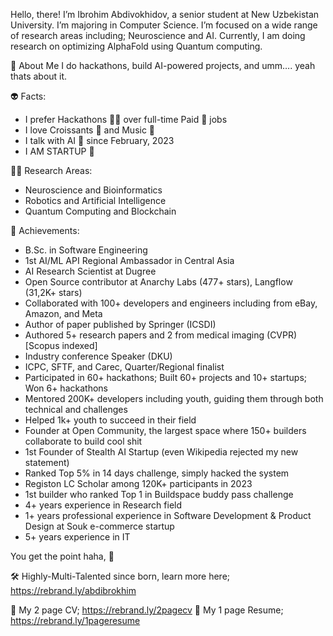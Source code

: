 Hello, there!
I’m Ibrohim Abdivokhidov, a senior student at New Uzbekistan University. I’m majoring in Computer Science. I’m focused on a wide range of research areas including; Neuroscience and AI. Currently, I am doing research on optimizing AlphaFold using Quantum computing.

🫠 About Me
I do hackathons, build AI-powered projects, and umm…. yeah thats about it.

👽 Facts:
- I prefer Hackathons 🧑‍🍳 over full-time Paid 💸 jobs
- I love Croissants 🥐 and Music 🎼
- I talk with AI 🤖 since February, 2023
- I AM STARTUP 🦄

🧑‍🔬 Research Areas:
- Neuroscience and Bioinformatics
- Robotics and Artificial Intelligence
- Quantum Computing and Blockchain

🦄 Achievements:
- B.Sc. in Software Engineering
- 1st AI/ML API Regional Ambassador in Central Asia
- AI Research Scientist at Dugree
- Open Source contributor at Anarchy Labs (477+ stars), Langflow (31,2K+ stars)
- Collaborated with 100+ developers and engineers including from eBay, Amazon, and Meta
- Author of paper published by Springer (ICSDI)
- Authored 5+ research papers and 2 from medical imaging (CVPR) [Scopus indexed]
- Industry conference Speaker (DKU)
- ICPC, SFTF, and Carec, Quarter/Regional finalist
- Participated in 60+ hackathons; Built 60+ projects and 10+ startups; Won 6+ hackathons
- Mentored 200K+ developers including youth, guiding them through both technical and challenges
- Helped 1k+ youth to succeed in their field
- Founder at Open Community, the largest space where 150+ builders collaborate to build cool shit
- 1st Founder of Stealth AI Startup (even Wikipedia rejected my new statement)
- Ranked Top 5% in 14 days challenge, simply hacked the system
- Registon LC Scholar among 120K+ participants in 2023
- 1st builder who ranked Top 1 in Buildspace buddy pass challenge
- 4+ years experience in Research field
- 1+ years professional experience in Software Development & Product Design at Souk e-commerce startup
- 5+ years experience in IT

You get the point haha, 🥹

🛠️ Highly-Multi-Talented since born, learn more here; https://rebrand.ly/abdibrokhim

💼 My 2 page CV; https://rebrand.ly/2pagecv
🎒 My 1 page Resume; https://rebrand.ly/1pageresume